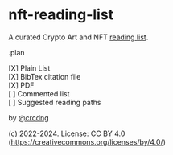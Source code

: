 # nft-reading-list

A curated Crypto Art and NFT [reading list](reading.md).

.plan 

[X] Plain List          
[X] BibTex citation file    
[X] PDF    
[ ] Commented list       
[ ] Suggested reading paths        


by [@crcdng](https://twitter.com/crcdng)

(c) 2022-2024. License: CC BY 4.0 (https://creativecommons.org/licenses/by/4.0/)

